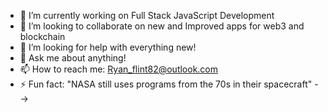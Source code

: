- 🔭 I’m currently working on Full Stack JavaScript Development
- 👯 I’m looking to collaborate on new and Improved apps for web3 and blockchain
- 🤔 I’m looking for help with everything new! 
- 💬 Ask me about anything!
- 📫 How to reach me: Ryan_flint82@outlook.com
- ⚡ Fun fact: "NASA still uses programs from the 70s in their spacecraft"
-->
